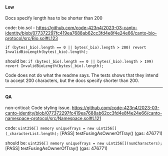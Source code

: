 #### Low

Docs specify length has to be shorter than 200

code:
bio.sol - https://github.com/code-423n4/2023-03-canto-identity/blob/077372297fc419ea7688ab62cc3fd4e8f4e24e66/canto-bio-protocol/src/Bio.sol#L123

`if (bytes(_bio).length == 0 || bytes(_bio).length > 200) revert InvalidBioLength(bytes(_bio).length);`

should be:
`if (bytes(_bio).length == 0 || bytes(_bio).length > 199) revert InvalidBioLength(bytes(_bio).length);`

Code does not do what the readme says.
The tests shows that they intend to accept 200 characters, but the docs specify shorter than 200.

---

#### QA

non-critical:
Code styling issue. 
https://github.com/code-423n4/2023-03-canto-identity/blob/077372297fc419ea7688ab62cc3fd4e8f4e24e66/canto-namespace-protocol/src/Namespace.sol#L121

code:
`uint256[] memory uniqueTrays = new uint256[](_characterList.length);`
[PASS] testFusingAsOwnerOfTray() (gas: 476771)

should be:
`uint256[] memory uniqueTrays = new uint256[](numCharacters);`
[PASS] testFusingAsOwnerOfTray() (gas: 476771)


